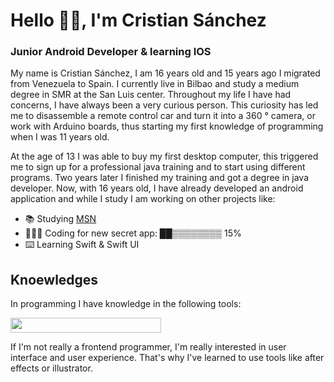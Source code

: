 # Hello 👋🏽, I'm Cristian Sánchez 

### Junior Android Developer &  learning IOS

My name is Cristian Sánchez, I am 16 years old and 15 years ago I migrated from Venezuela to Spain. I currently live in Bilbao and study a medium degree in SMR at the San Luis center. Throughout my life I have had concerns, I have always been a very curious person. This curiosity has led me to disassemble a remote control car and turn it into a 360 ° camera, or work with Arduino boards, thus starting my first knowledge of programming when I was 11 years old. 

At the age of 13 I was able to buy my first desktop computer, this triggered me to sign up for a professional java training and to start using different programs. Two years later I finished my training and got a degree in java developer. Now, with 16 years old, I have already developed an android application and while I study I am working on other projects like:

- 📚 Studying [MSN](https://www.centrosanluis.com/estudios/microcomputer-systems-networks-programme "Microcomputer systems and networks")
- 🧑🏽‍💻 Coding for new secret app: ██▒▒▒▒▒▒▒▒  15%
- ⌨️ Learning Swift & Swift UI

## Knoewledges

In programming I have knowledge in the following tools: 

<img src="https://user-images.githubusercontent.com/99766455/154362550-dec8b1f9-dd94-41e4-9786-135a46b5109a.png" width="241" height="24">

If I'm not really a frontend programmer, I'm really interested in user interface and user experience. That's why I've learned to use tools like after effects or illustrator.

<!---
<img src="https://media.giphy.com/media/lYoKpH44kaGlQDvt5b/giphy.gif" width="100" height="100" />
-->

